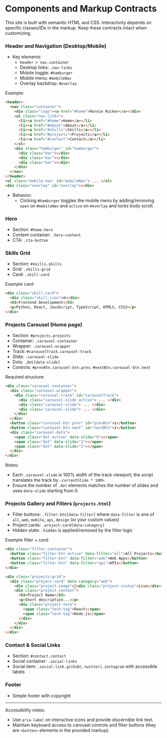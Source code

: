 # Components and Markup Contracts

This site is built with semantic HTML and CSS. Interactivity depends on specific classes/IDs in the markup. Keep these contracts intact when customizing.

### Header and Navigation (Desktop/Mobile)

- Key elements:
  - `header > nav.container`
  - Desktop links: `.nav-links`
  - Mobile toggle: `#hamburger`
  - Mobile menu: `#mobileNav`
  - Overlay backdrop: `#overlay`

Example:
```html
<header>
  <nav class="container">
    <div class="logo"><a href="#home">Ronnie Rucker</a></div>
    <ul class="nav-links">
      <li><a href="#home">Home</a></li>
      <li><a href="#about">About</a></li>
      <li><a href="#skills">Skills</a></li>
      <li><a href="#projects">Projects</a></li>
      <li><a href="#contact">Contact</a></li>
    </ul>
    <div class="hamburger" id="hamburger">
      <div class="bar"></div>
      <div class="bar"></div>
      <div class="bar"></div>
    </div>
  </nav>
</header>
<ul class="mobile-nav" id="mobileNav"> ... </ul>
<div class="overlay" id="overlay"></div>
```

- Behavior:
  - Clicking `#hamburger` toggles the mobile menu by adding/removing `open` on `#mobileNav` and `active` on `#overlay` and locks body scroll.

### Hero

- Section: `#home.hero`
- Content container: `.hero-content`
- CTA: `.cta-button`

### Skills Grid

- Section: `#skills.skills`
- Grid: `.skills-grid`
- Card: `.skill-card`

Example card:
```html
<div class="skill-card">
  <div class="skill-icon">🌐</div>
  <h3>Frontend Development</h3>
  <p>Python, React, JavaScript, TypeScript, HTML5, CSS3</p>
</div>
```

### Projects Carousel (Home page)

- Section: `#projects.projects`
- Container: `.carousel-container`
- Wrapper: `.carousel-wrapper`
- Track: `#carouselTrack.carousel-track`
- Slide: `.carousel-slide`
- Dots: `.dot[data-slide]`
- Controls: `#prevBtn.carousel-btn.prev`, `#nextBtn.carousel-btn.next`

Required structure:
```html
<div class="carousel-container">
  <div class="carousel-wrapper">
    <div class="carousel-track" id="carouselTrack">
      <div class="carousel-slide active"> ... </div>
      <div class="carousel-slide"> ... </div>
      <div class="carousel-slide"> ... </div>
    </div>
  </div>
  <button class="carousel-btn prev" id="prevBtn">❮</button>
  <button class="carousel-btn next" id="nextBtn">❯</button>
  <div class="carousel-dots">
    <span class="dot active" data-slide="0"></span>
    <span class="dot" data-slide="1"></span>
    <span class="dot" data-slide="2"></span>
  </div>
</div>
```

Notes:
- Each `.carousel-slide` is 100% width of the track viewport; the script translates the track by `-currentSlide * 100%`.
- Ensure the number of `.dot` elements matches the number of slides and uses `data-slide` starting from 0.

### Projects Gallery and Filters (`projects.html`)

- Filter buttons: `.filter-btn[data-filter]` where `data-filter` is one of `all`, `web`, `mobile`, `api`, `design` (or your custom values)
- Project cards: `.project-card[data-category]`
- Hidden state: `.hidden` is applied/removed by the filter logic

Example filter + card:
```html
<div class="filter-container">
  <button class="filter-btn active" data-filter="all">All Projects</button>
  <button class="filter-btn" data-filter="web">Web Apps</button>
  <button class="filter-btn" data-filter="api">APIs</button>
</div>

<div class="projects-grid">
  <div class="project-card" data-category="web">
    <div class="project-image">🚀<div class="project-status">Live</div></div>
    <div class="project-content">
      <h3>Project Name</h3>
      <p>Short description...</p>
      <div class="project-tech">
        <span class="tech-tag">React</span>
        <span class="tech-tag">Node.js</span>
      </div>
    </div>
  </div>
</div>
```

### Contact & Social Links

- Section: `#contact.contact`
- Social container: `.social-links`
- Social item: `.social-link.github|.twitter|.instagram` with accessible labels

### Footer

- Simple footer with copyright

---

Accessibility notes:
- Use `aria-label` on interactive icons and provide discernible link text.
- Maintain keyboard access to carousel controls and filter buttons (they are `<button>` elements in the provided markup).